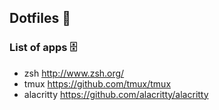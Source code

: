 ## Dotfiles 📂

### List of apps 🗄

- zsh http://www.zsh.org/
- tmux https://github.com/tmux/tmux
- alacritty https://github.com/alacritty/alacritty